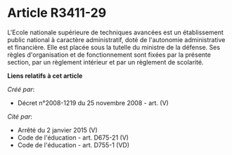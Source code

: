 # Article R3411-29

L'Ecole nationale supérieure de techniques avancées est un établissement public national à caractère administratif, doté de
l'autonomie administrative et financière. Elle est placée sous la tutelle du ministre de la défense. Ses règles
d'organisation et de fonctionnement sont fixées par la présente section, par un règlement intérieur et par un règlement de
scolarité.

**Liens relatifs à cet article**

_Créé par_:

  - Décret n°2008-1219 du 25 novembre 2008 - art. (V)

_Cité par_:

  - Arrêté du 2 janvier 2015 (V)
  - Code de l'éducation - art. D675-21 (V)
  - Code de l'éducation - art. D755-1 (VD)
